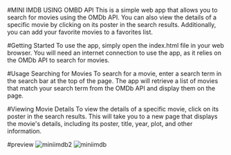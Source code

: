 #MINI IMDB USING OMBD API
This is a simple web app that allows you to search for movies using the OMDb API. You can also view the details of a specific movie by clicking on its poster in the search results. Additionally, you can add your favorite movies to a favorites list.

#Getting Started
To use the app, simply open the index.html file in your web browser. You will need an internet connection to use the app, as it relies on the OMDb API to search for movies.

#Usage
Searching for Movies
To search for a movie, enter a search term in the search bar at the top of the page. The app will retrieve a list of movies that match your search term from the OMDb API and display them on the page.

#Viewing Movie Details
To view the details of a specific movie, click on its poster in the search results. This will take you to a new page that displays the movie's details, including its poster, title, year, plot, and other information.
 
#preview
![miniimdb2](https://github.com/Jagdish24-uc/imdb/assets/71270068/ca40898a-6d00-4e85-8fb4-b14dfd3d085d)
![miniimdb](https://github.com/Jagdish24-uc/imdb/assets/71270068/0847dd24-6e26-4eae-9dfa-92c93960d372)

